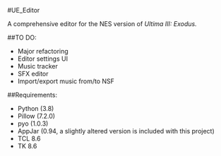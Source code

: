 #UE_Editor

A comprehensive editor for the NES version of *Ultima III: Exodus.*

##TO DO:
- Major refactoring
- Editor settings UI
- Music tracker
- SFX editor
- Import/export music from/to NSF

##Requirements:
- Python (3.8)
- Pillow (7.2.0)
- pyo (1.0.3)
- AppJar (0.94, a slightly altered version is included with this project)
- TCL 8.6
- TK 8.6